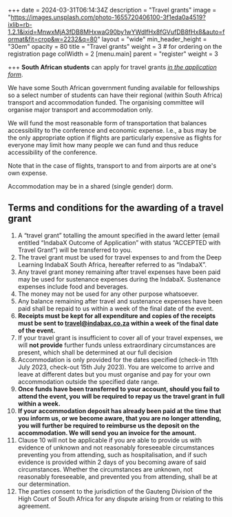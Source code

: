 +++
date = 2024-03-31T06:14:34Z
description = "Travel grants"
image = "https://images.unsplash.com/photo-1655720406100-3f1eda0a4519?ixlib=rb-1.2.1&ixid=MnwxMjA3fDB8MHxwaG90by1wYWdlfHx8fGVufDB8fHx8&auto=format&fit=crop&w=2232&q=80"
layout = "wide"
min_header_height = "30em"
opacity = 80
title = "Travel grants"
weight = 3 # for ordering on the registration page
colWidth = 2
[menu.main]
parent = "register"
weight = 3

+++
**South African students** can apply for travel grants [_in the application form_](/register/now).

<!--more-->

We have some South African government funding available for fellowships so a select number of students can have their regional (within South Africa) transport and accommodation funded. The organising committee will organise major transport and accommodation only.

We will fund the most reasonable form of transportation that balances accessibility to the conference and economic expense. I.e., a bus may be the only appropriate option if flights are particularly expensive as flights for everyone may limit how many people we can fund and thus reduce accessibility of the conference.

Note that in the case of flights, transport to and from airports are at one's own expense.

Accommodation may be in a shared (single gender) dorm.

## Terms and conditions for the awarding of a travel grant

 1. A “travel grant” totalling the amount specified in the award letter (email entitled “IndabaX Outcome of Application” with status “ACCEPTED with Travel Grant”) will be transferred to you.
 2. The travel grant must be used for travel expenses to and from the Deep Learning IndabaX South Africa, hereafter referred to as “IndabaX”.
 3. Any travel grant money remaining after travel expenses have been paid may be used for sustenance expenses during the IndabaX. Sustenance expenses include food and beverages.
 4. The money may not be used for any other purpose whatsoever.
 5. Any balance remaining after travel and sustenance expenses have been paid shall be repaid to us within a week of the final date of the event.
 6. **Receipts must be kept for all expenditure and copies of the receipts must be sent to travel@indabax.co.za within a week of the final date of the event.**
 7. If your travel grant is insufficient to cover all of your travel expenses, we will **not provide** further funds unless extraordinary circumstances are present, which shall be determined at our full decision
 8. Accommodation is only provided for the dates specified (check-in 11th July 2023, check-out 15th July 2023). You are welcome to arrive and leave at different dates but you must organise and pay for your own accommodation outside the specified date range.
 9. **Once funds have been transferred to your account, should you fail to attend the event, you will be required to repay us the travel grant in full within a week.**
10. **If your accommodation deposit has already been paid at the time that you inform us, or we become aware, that you are no longer attending, you will further be required to reimburse us the deposit on the accommodation. We will send you an invoice for the amount.**
11. Clause 10 will not be applicable if you are able to provide us with evidence of unknown and not reasonably foreseeable circumstances preventing you from attending, such as hospitalisation, and if such evidence is provided within 2 days of you becoming aware of said circumstances. Whether the circumstances are unknown, not reasonably foreseeable, and prevented you from attending, shall be at our determination.
12. The parties consent to the jurisdiction of the Gauteng Division of the High Court of South Africa for any dispute arising from or relating to this agreement.